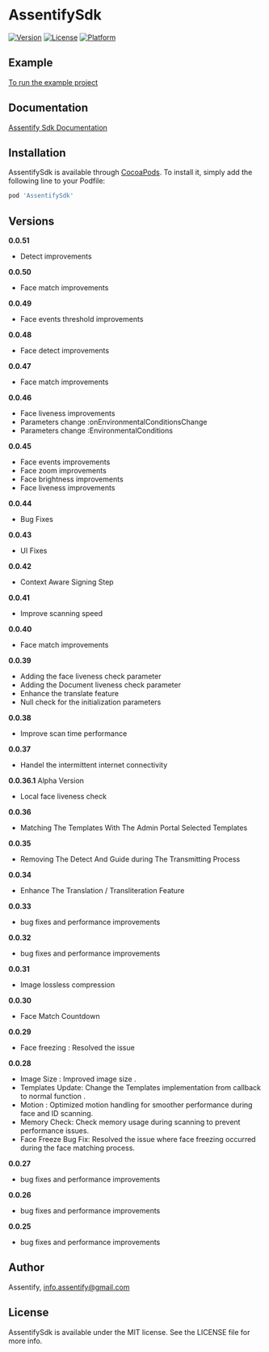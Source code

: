 # AssentifySdk

[![Version](https://img.shields.io/cocoapods/v/AssentifySdk.svg?style=flat)](https://cocoapods.org/pods/AssentifySdk)
[![License](https://img.shields.io/cocoapods/l/AssentifySdk.svg?style=flat)](https://cocoapods.org/pods/AssentifySdk)
[![Platform](https://img.shields.io/cocoapods/p/AssentifySdk.svg?style=flat)](https://cocoapods.org/pods/AssentifySdk)

## Example

[To run the example project](https://github.com/AssentifyLTD/Assentify.IOS.Demo)

## Documentation 
[Assentify Sdk Documentation](https://drive.google.com/file/d/17xAbfnnWM07JL3RBntw4NeTR3-YyJEdu/view?usp=drive_link)

## Installation

AssentifySdk is available through [CocoaPods](https://cocoapods.org). To install
it, simply add the following line to your Podfile:

```ruby
pod 'AssentifySdk'
```

## Versions
**0.0.51**
- Detect improvements

**0.0.50**
- Face match improvements

**0.0.49**
- Face events threshold improvements

**0.0.48**
- Face detect improvements

**0.0.47**
- Face match improvements

**0.0.46**
- Face liveness improvements
- Parameters change :onEnvironmentalConditionsChange 
- Parameters change :EnvironmentalConditions

**0.0.45**
- Face events improvements
- Face zoom improvements
- Face brightness improvements
- Face liveness improvements


**0.0.44**
- Bug Fixes

**0.0.43**
- UI Fixes

**0.0.42**
- Context Aware Signing Step

**0.0.41**
- Improve scanning speed

**0.0.40**
- Face match improvements

**0.0.39**
- Adding the face liveness check parameter
- Adding the Document liveness check parameter
- Enhance the translate feature
- Null check for the initialization parameters

**0.0.38**
- Improve scan time performance

**0.0.37**
- Handel the intermittent internet connectivity

**0.0.36.1** Alpha Version
- Local face liveness check

**0.0.36**
- Matching The Templates With The Admin Portal Selected  Templates

**0.0.35**
- Removing The Detect And Guide during The Transmitting Process

**0.0.34**
- Enhance The Translation / Transliteration Feature

**0.0.33**
- bug fixes and performance improvements

**0.0.32**
- bug fixes and performance improvements

**0.0.31**
- Image lossless compression

**0.0.30**
- Face Match Countdown

**0.0.29**
- Face freezing : Resolved the issue

**0.0.28**
- Image Size : Improved image size .
- Templates Update: Change the Templates implementation from callback to normal function .
- Motion : Optimized motion handling for smoother performance during face and ID scanning.
- Memory Check: Check memory usage during scanning to prevent performance issues.
- Face Freeze Bug Fix: Resolved the issue where face freezing occurred during the face matching process.

**0.0.27**
- bug fixes and performance improvements

**0.0.26**
- bug fixes and performance improvements

**0.0.25**
- bug fixes and performance improvements

## Author

Assentify, info.assentify@gmail.com

## License

AssentifySdk is available under the MIT license. See the LICENSE file for more info.
